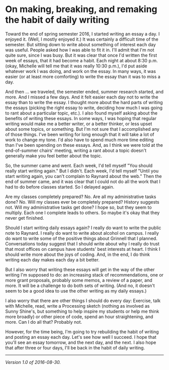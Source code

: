 On making, breaking, and remaking the habit of daily writing
============================================================

Toward the end of spring semester 2016, I started writing an essay a day.
I enjoyed it.  (Well, I mostly enjoyed it.)  It was certainly a difficult
time of the semester.  But sitting down to write about something of interest
each day was useful.  People asked how I was able to fit it in.  I'll
admit that I'm not quite sure, since I was busy.  But it was clear that
once I'd written the first week of essays, that it had become a habit.
Each night at about 8:30 p.m. (okay, Michelle will tell me that it was
really 10:30 p.m.), I'd put aside whatever work I was doing, and work
on the essay.  In many ways, it was easier (or at least more comforting)
to write the essay than it was to miss a day.

And then ... we traveled, the semester ended, summer research started,
and more.  And I missed a few days.  And it felt easier each day not to
write the essay than to write the essay.  I thought more about the hard
parts of writing the essays (picking the right essay to write, deciding
how much I was going to rant about a particular topic, etc.).  I also
found myself asking about the benefits of writing these essays.  In some
ways, I was hoping that regular writing would make me a better writer,
or a better thinker, or less upset about some topics, or something.
But I'm not sure that I accomplished any of those things.  I've been
writing for long enough that it will take a lot of work to change my tone.
I'd also have to spend much more time editing than I've been spending on
these essays.  And, as I think we were told at the end-of-summer chairs'
meeting, writing a rant about a topic doesn't generally make you feel
better about the topic.

So, the summer came and went.  Each week, I'd tell myself "You should really
start writing again."  But I didn't.  Each week, I'd tell myself "Until you
start writing again, you can't complain to Raynard about the web."  Then
the end of summer came, and it was clear that I could not do all the work
that I had to do before classes started.  So I delayed again.

Are my classes completely prepared?  No.  Are all my administrative tasks
done?  No.  Will my classes ever be completely prepared?  History suggests
not.  Will my administrative tasks get done?  I hope so, but they seem to
multiply.  Each one I complete leads to others.  So maybe it's okay that
they never get finished.

Should I start writing daily essays again?  I really do want to write
the public note to Raynard.  I really do want to write about alcohol
on campus.  I really do want to write some of the positive things about
Grinnell that I planned.  Conversations today suggest that I should write
about why I really do trust that most offices on campus have students'
best interests at heart.  I think I should write more about the joys
of coding.  And, in the end, I do think writing each day makes each day
a bit better.

But I also worry that writing these essays will get in the way of the other
writing I'm supposed to do: an increasing stack of recommendations, one or
more grant proposals, probably some memos, a review of a paper, and more. 
It will be a challenge to do both sets of writing.  (And no, it doesn't seem
to be a good idea to use the other writing as my daily essays.)

I also worry that there are other things I should do every day: Exercise,
talk with Michelle, read, write a Processing sketch (nothing as involved
as Sunny Shine's, but something to help inspire my students or help me
think more broadly) or other piece of code, spend an hour straightening,
and more.  Can I do all that?  Probably not.

However, for the time being, I'm going to try rebuilding the habit of writing
and posting an essay each day.  Let's see how well I succeed.  I hope that
you'll see an essay tomorrow, and the next day, and the next.  I also hope that
after three or four days, I'll be back in the habit of daily writing.

---

*Version 1.0 of 2016-08-30.*

